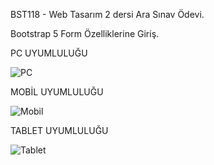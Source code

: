 BST118 - Web Tasarım 2 dersi Ara Sınav Ödevi.

Bootstrap 5 Form Özelliklerine Giriş.


PC UYUMLULUĞU

![PC](https://github.com/ByMoToRisT/bst118-ara-sinav-odevi/blob/main/pc.png)


MOBİL UYUMLULUĞU

![Mobil](https://github.com/ByMoToRisT/bst118-ara-sinav-odevi/blob/main/mobil.jpeg)

TABLET UYUMLULUĞU

![Tablet](https://github.com/ByMoToRisT/bst118-ara-sinav-odevi/blob/main/tablet.png)
